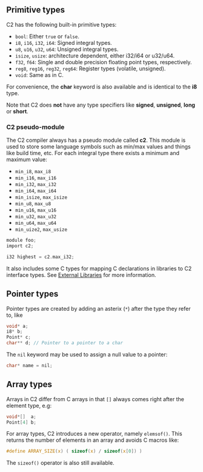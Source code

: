 
## Primitive types

C2 has the following built-in primitive types:

* `bool`: Either `true` or `false`.
* `i8`, `i16`, `i32`, `i64`: Signed integral types.
* `u8`, `u16`, `u32`, `u64`: Unsigned integral types.
* `isize`, `usize`: architecture dependent, either i32/i64 or u32/u64.
* `f32`, `f64`: Single and double precision floating point types, respectively.
* `reg8`, `reg16`, `reg32`, `reg64`: Register types (volatile, unsigned).
* `void`: Same as in C.

For convenience, the __char__ keyword is also available and is identical to the __i8__ type.

Note that C2 does __not__ have any type specifiers like __signed__, __unsigned__, __long__ or __short__.

### C2 pseudo-module ###
The C2 compiler always has a pseudo module called __c2__. This module is used to
store some language symbols such as min/max values and things like build time, etc.
For each integral type there exists a minimum and maximum value:

* `min_i8`, `max_i8`
* `min_i16`, `max_i16`
* `min_i32`, `max_i32`
* `min_i64`, `max_i64`
* `min_isize`, `max_isize`
* `min_u8`, `max_u8`
* `min_u16`, `max_u16`
* `min_u32`, `max_u32`
* `min_u64`, `max_u64`
* `min_uize2`, `max_usize`

```c
module foo;
import c2;

i32 highest = c2.max_i32;
```

It also includes some C types for mapping C declarations in libraries to C2 interface types.
See [External Libraries](../build_system/libraries/) for more information.

## Pointer types

Pointer types are created by adding an asterix (`*`) after the type they refer to, like

```c
void* a;
i8* b;
Point* c;
char** d; // Pointer to a pointer to a char
```

The `nil` keyword may be used to assign a null value to a pointer:
```c
char* name = nil;
```

## Array types

Arrays in C2 differ from C arrays in that `[]` always comes right after the element type, e.g:

```c
void*[]  a;
Point[4] b;
```

For array types, C2 introduces a new operator, namely `elemsof()`. This returns the number
of elements in an array and avoids C macros like:
```c
#define ARRAY_SIZE(x) ( sizeof(x) / sizeof(x[0]) )
```
The `sizeof()` operator is also still available.

